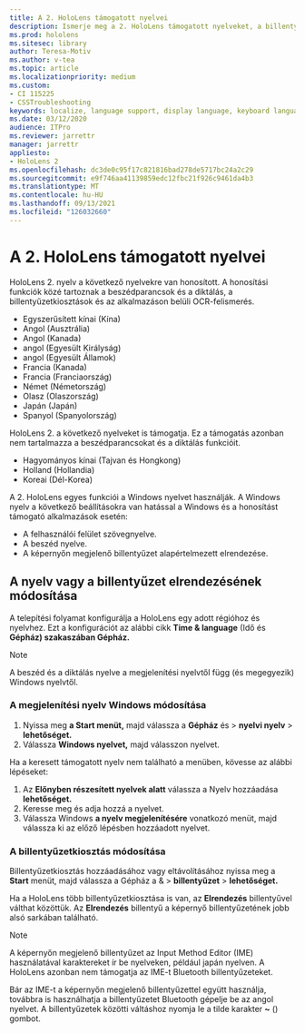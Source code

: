 ```yaml
---
title: A 2. HoloLens támogatott nyelvei
description: Ismerje meg a 2. HoloLens támogatott nyelveket, a billentyűzetkiosztások megváltoztatását és a Windows frissítését.
ms.prod: hololens
ms.sitesec: library
author: Teresa-Motiv
ms.author: v-tea
ms.topic: article
ms.localizationpriority: medium
ms.custom:
- CI 115225
- CSSTroubleshooting
keywords: localize, language support, display language, keyboard language, IME, keyboard layout
ms.date: 03/12/2020
audience: ITPro
ms.reviewer: jarrettr
manager: jarrettr
appliesto:
- HoloLens 2
ms.openlocfilehash: dc3de0c95f17c821816bad278de5717bc24a2c29
ms.sourcegitcommit: e9f746aa41139859edc12fbc21f926c9461da4b3
ms.translationtype: MT
ms.contentlocale: hu-HU
ms.lasthandoff: 09/13/2021
ms.locfileid: "126032660"
---
```

# <a name="supported-languages-for-hololens-2"></a>A 2. HoloLens támogatott nyelvei

HoloLens 2. nyelv a következő nyelvekre van honosított. A honosítási funkciók közé tartoznak a beszédparancsok és a diktálás, a billentyűzetkiosztások és az alkalmazáson belüli OCR-felismerés.

- Egyszerűsített kínai (Kína)
- Angol (Ausztrália)
- Angol (Kanada)
- angol (Egyesült Királyság)
- angol (Egyesült Államok)
- Francia (Kanada)
- Francia (Franciaország)
- Német (Németország)
- Olasz (Olaszország)
- Japán (Japán)
- Spanyol (Spanyolország)

HoloLens 2. a következő nyelveket is támogatja. Ez a támogatás azonban nem tartalmazza a beszédparancsokat és a diktálás funkcióit.

- Hagyományos kínai (Tajvan és Hongkong)
- Holland (Hollandia)
- Koreai (Dél-Korea)

A 2. HoloLens egyes funkciói a Windows nyelvet használják. A Windows nyelv a következő beállításokra van hatással a Windows és a honosítást támogató alkalmazások esetén:

- A felhasználói felület szövegnyelve.
- A beszéd nyelve.
- A képernyőn megjelenő billentyűzet alapértelmezett elrendezése.

## <a name="change-the-language-or-keyboard-layout"></a>A nyelv vagy a billentyűzet elrendezésének módosítása

A telepítési folyamat konfigurálja a HoloLens egy adott régióhoz és nyelvhez. Ezt a konfigurációt az alábbi cikk **Time & language** (Idő és **Gépház) szakaszában Gépház.**

> [!NOTE]  
> A beszéd és a diktálás nyelve a megjelenítési nyelvtől függ (és megegyezik) Windows nyelvtől.

### <a name="to-change-the-windows-display-language"></a>A megjelenítési nyelv Windows módosítása

1. Nyissa meg **a Start menüt,** majd válassza a **Gépház** és  >  **nyelvi nyelv**  >  **lehetőséget.**
2. Válassza **Windows nyelvet,** majd válasszon nyelvet.  

Ha a keresett támogatott nyelv nem található a menüben, kövesse az alábbi lépéseket:  

1. Az **Előnyben részesített nyelvek alatt** válassza a Nyelv hozzáadása **lehetőséget.**
2. Keresse meg és adja hozzá a nyelvet.
3. Válassza Windows **a nyelv megjelenítésére** vonatkozó menüt, majd válassza ki az előző lépésben hozzáadott nyelvet.

### <a name="to-change-the-keyboard-layout"></a>A billentyűzetkiosztás módosítása

Billentyűzetkiosztás hozzáadásához vagy eltávolításához nyissa meg a  **Start** menüt, majd válassza a Gépház a &  >  **billentyűzet**  >  **lehetőséget.**

Ha a HoloLens több billentyűzetkiosztása is van, az **Elrendezés** billentyűvel válthat közöttük. Az **Elrendezés** billentyű a képernyő billentyűzetének jobb alsó sarkában található.

> [!NOTE]  
> A képernyőn megjelenő billentyűzet az Input Method Editor (IME) használatával karaktereket ír be nyelveken, például japán nyelven. A HoloLens azonban nem támogatja az IME-t Bluetooth billentyűzeteket.
>  
> Bár az IME-t a képernyőn megjelenő billentyűzettel együtt használja, továbbra is használhatja a billentyűzetet Bluetooth gépelje be az angol nyelvet. A billentyűzetek közötti váltáshoz nyomja le a tilde karakter **~** () gombot.
